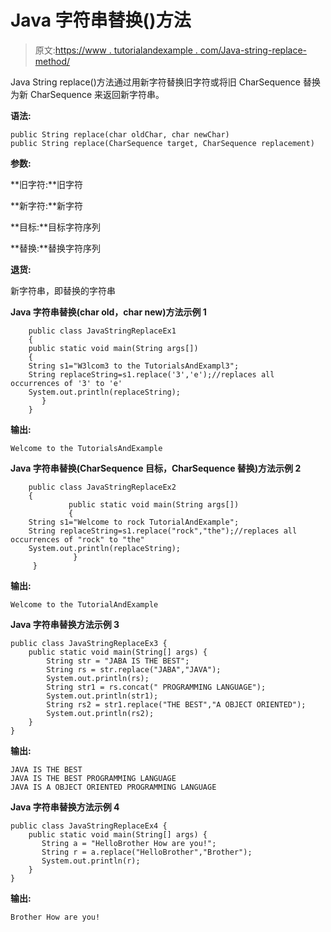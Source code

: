 # Java 字符串替换()方法

> 原文:[https://www . tutorialandexample . com/Java-string-replace-method/](https://www.tutorialandexample.com/java-string-replace-method/)

Java String replace()方法通过用新字符替换旧字符或将旧 CharSequence 替换为新 CharSequence 来返回新字符串。

**语法:**

```
public String replace(char oldChar, char newChar)
public String replace(CharSequence target, CharSequence replacement)
```

**参数:**

**旧字符:**旧字符

**新字符:**新字符

**目标:**目标字符序列

**替换:**替换字符序列

**退货:**

新字符串，即替换的字符串

**Java 字符串替换(char old，char new)方法示例 1**

```
    public class JavaStringReplaceEx1
    { 
    public static void main(String args[])
    { 
    String s1="W3lcom3 to the TutorialsAndExampl3"; 
    String replaceString=s1.replace('3','e');//replaces all occurrences of '3' to 'e' 
    System.out.println(replaceString); 
       }    
    }
```

**输出:**

```
Welcome to the TutorialsAndExample
```

**Java 字符串替换(CharSequence 目标，CharSequence 替换)方法示例 2**

```
    public class JavaStringReplaceEx2
    { 
             public static void main(String args[])
             { 
    String s1="Welcome to rock TutorialAndExample"; 
    String replaceString=s1.replace("rock","the");//replaces all occurrences of "rock" to "the" 
    System.out.println(replaceString); 
              }     
     }
```

**输出:**

```
Welcome to the TutorialAndExample
```

**Java 字符串替换方法示例 3**

```
public class JavaStringReplaceEx3 { 
    public static void main(String[] args) { 
        String str = "JABA IS THE BEST"; 
        String rs = str.replace("JABA","JAVA");
        System.out.println(rs);
        String str1 = rs.concat(" PROGRAMMING LANGUAGE");
        System.out.println(str1);
        String rs2 = str1.replace("THE BEST","A OBJECT ORIENTED");
        System.out.println(rs2);
    } 
}
```

**输出:**

```
JAVA IS THE BEST
JAVA IS THE BEST PROGRAMMING LANGUAGE
JAVA IS A OBJECT ORIENTED PROGRAMMING LANGUAGE
```

**Java 字符串替换方法示例 4**

```
public class JavaStringReplaceEx4 { 
    public static void main(String[] args) { 
       String a = "HelloBrother How are you!";
       String r = a.replace("HelloBrother","Brother");
       System.out.println(r);
    } 
}
```

**输出:**

```
Brother How are you!
```